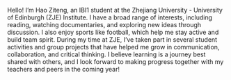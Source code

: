 Hello! I’m Hao Ziteng, an IBI1 student at the Zhejiang University - University of Edinburgh (ZJE) Institute. 
I have a broad range of interests, including reading, watching documentaries, and exploring new ideas through discussion. 
I also enjoy sports like football, which help me stay active and build team spirit. 
During my time at ZJE, I’ve taken part in several student activities and group projects that have helped me grow in communication, collaboration, and critical thinking. 
I believe learning is a journey best shared with others, and I look forward to making progress together with my teachers and peers in the coming year!
